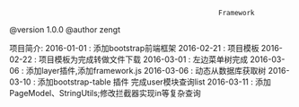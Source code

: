 
                                                        Framework
@version 1.0.0
@author zengt


项目简介:
2016-01-01 : 添加bootstrap前端框架
2016-02-21 : 项目模板
2016-02-22 : 项目模板为完成转做文件下载
2016-03-01 : 左边菜单树完成
2016-03-06 : 添加layer插件,添加framework.js
2016-03-06 : 动态从数据库获取树
2016-03-10 : 添加bootstrap-table 插件 完成user模块查询list
2016-03-11 : 添加PageModel、StringUtils;修改拦截器实现in等复杂查询
